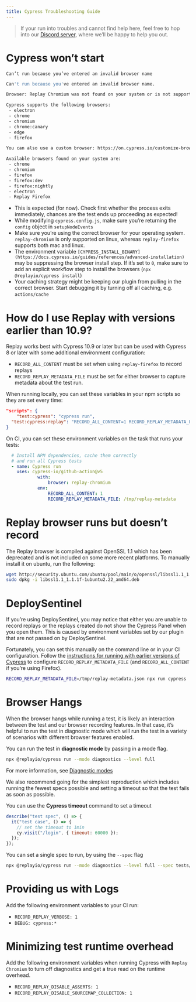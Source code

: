 ```yaml
---
title: Cypress Troubleshooting Guide
---
```


> If your run into troubles and cannot find help here, feel free to hop into our [Discord server](https://replay.io/discord), where we’ll be happy to help you out.

# Cypress won’t start

`Can’t run because you’ve entered an invalid browser name`

```bash
Can't run because you've entered an invalid browser name.

Browser: Replay Chromium was not found on your system or is not supported by Cypress.

Cypress supports the following browsers:
 - electron
 - chrome
 - chromium
 - chrome:canary
 - edge
 - firefox

You can also use a custom browser: https://on.cypress.io/customize-browsers

Available browsers found on your system are:
 - chrome
 - chromium
 - firefox
 - firefox:dev
 - firefox:nightly
 - electron
 - Replay Firefox
```

- This is expected (for now). Check first whether the process exits immediately, chances are the test ends up proceeding as expected!
- While modifying `cypress.config.js`, make sure you’re returning the `config` object in `setupNodeEvents`
- Make sure you’re using the correct browser for your operating system. `replay-chromium` is only supported on linux, whereas `replay-firefox` supports both mac and linux.
- The environment variable `[CYPRESS_INSTALL_BINARY](https://docs.cypress.io/guides/references/advanced-installation)` may be suppressing the browser install step. If it’s set to `0`, make sure to add an explicit workflow step to install the browsers (`npx @replayio/cypress install`)
- Your caching strategy might be keeping our plugin from pulling in the correct browser. Start debugging it by turning off all caching, e.g. `actions/cache`

# How do I use Replay with versions earlier than 10.9?

Replay works best with Cypress 10.9 or later but can be used with Cypress 8 or later with some additional environment configuration:

- `RECORD_ALL_CONTENT` must be set when using `replay-firefox` to record replays
- `RECORD_REPLAY_METADATA_FILE` must be set for either browser to capture metadata about the test run.

When running locally, you can set these variables in your npm scripts so they are set every time:

```json
"scripts": {
	"test:cypress": "cypress run",
  "test:cypress:replay": "RECORD_ALL_CONTENT=1 RECORD_REPLAY_METADATA_FILE=/tmp/replay-metadata cypress run"
}
```

On CI, you can set these environment variables on the task that runs your tests:

```yaml
  # Install NPM dependencies, cache them correctly  
  # and run all Cypress tests
  - name: Cypress run
    uses: cypress-io/github-action@v5
			with:
				browser: replay-chromium
			env:
				RECORD_ALL_CONTENT: 1
				RECORD_REPLAY_METADATA_FILE: /tmp/replay-metadata

```

# Replay browser runs but doesn’t record

The Replay browser is compiled against OpenSSL 1.1 which has been deprecated and is not included on some more recent platforms. To manually install it on ubuntu, run the following:

```bash
wget http://security.ubuntu.com/ubuntu/pool/main/o/openssl/libssl1.1_1.1.1f-1ubuntu2.22_amd64.deb
sudo dpkg -i libssl1.1_1.1.1f-1ubuntu2.22_amd64.deb
```

# DeploySentinel

If you’re using DeploySentinel, you may notice that either you are unable to record replays or the replays created do not show the Cypress Panel when you open them. This is caused by environment variables set by our plugin that are not passed on by DeploySentinel.

Fortunately, you can set this manually on the command line or in your CI configuration. Follow the [instructions for running with earlier versions of Cypress](/test-suites/cypress/faq) to configure `RECORD_REPLAY_METADATA_FILE` (and `RECORD_ALL_CONTENT` if you’re using Firefox).

```bash
RECORD_REPLAY_METADATA_FILE=/tmp/replay-metadata.json npx run cypress
```

# Browser Hangs

When the browser hangs while running a test, it is likely an interaction between the test and our browser recording features. In that case, it’s helpful to run the test in diagnostic mode which will run the test in a variety of scenarios with different browser features enabled.

You can run the test in **diagnostic mode** by passing in a mode flag.

```bash
npx @replayio/cypress run --mode diagnostics --level full 
```

For more information, see [Diagnostic modes](/test-suites/cypress/configuration#diagnostic-modes) 

We also recommend going for the simplest reproduction which includes running the fewest specs possible and setting a timeout so that the test fails as soon as possible.

You can use the **Cypress timeout** command to set a timeout

```jsx
describe("test spec", () => {
  it("test case", () => {
    // set the timeout to 1min
    cy.visit("/login", { timeout: 60000 });
  });
});
```

You can set a single spec to run, by using the `--spec` flag

```bash
npx @replayio/cypress run --mode diagnostics --level full --spec tests/logout.spec.ts
```

# Providing us with Logs

Add the following environment variables to your CI run:

- `RECORD_REPLAY_VERBOSE: 1`
- `DEBUG: cypress:*`

# Minimizing test runtime overhead

Add the following environment variables when running Cypress with `Replay Chromium` to turn off diagnostics and get a true read on the runtime overhead.

- `RECORD_REPLAY_DISABLE_ASSERTS: 1`
- `RECORD_REPLAY_DISABLE_SOURCEMAP_COLLECTION: 1`
